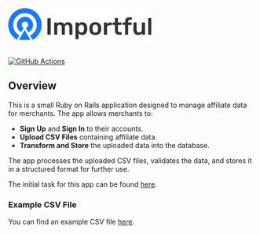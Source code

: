 ## ![Importful](app/assets/images/logo.svg)

[![GitHub Actions](https://github.com/ibalosh/importful/actions/workflows/ci.yml/badge.svg)](https://github.com/ibalosh/importful/actions)

## Overview

This is a small Ruby on Rails application designed to manage affiliate data for merchants. The app allows merchants to:

- **Sign Up** and **Sign In** to their accounts.
- **Upload CSV Files** containing affiliate data.
- **Transform and Store** the uploaded data into the database.

The app processes the uploaded CSV files, validates the data, and stores it in a structured format for further use.

The initial task for this app can be found [here](TASK.md).

### Example CSV File

You can find an example CSV file [here](examples/affiliates-small.csv).